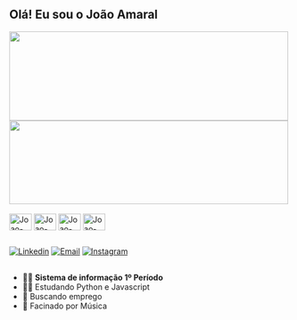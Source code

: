 ## Olá! Eu sou o João Amaral


<div>
  <a href="https://github.com/joaovitorta">
  <img height="160em" width="500em"src="https://github-readme-stats.vercel.app/api?username=joaovitorta&show_icons=true&theme=merko&include_all_commits=true&count_private=true"/>
  <img height="150em" width="500em" src="https://github-readme-stats.vercel.app/api/top-langs/?username=joaovitorta&layout=compact&langs_count=7&theme=merko"/></a>
</div>

<div style="display: incline_block"><br>
    <img align="center" alt="Joao-Pyhton" height="30" width="40" src="https://cdn.jsdelivr.net/gh/devicons/devicon/icons/python/python-original.svg"/>
    <img align="center" alt="Joao-Javascript" height="30" width="40" src="https://cdn.jsdelivr.net/gh/devicons/devicon/icons/javascript/javascript-original.svg" />
    <img align="center" alt="Joao-HTML" height="30" width="40" src="https://cdn.jsdelivr.net/gh/devicons/devicon/icons/html5/html5-original.svg" />
    <img align="center" alt="Joao-css" height="30" width="40" src="https://cdn.jsdelivr.net/gh/devicons/devicon/icons/css3/css3-original.svg" />
</div>

  ##
<div>
  <a href="https://www.linkedin.com/in/joão-vitor-teixeira-amaral-3847b0203/" target="_blank"><img alt="Linkedin" src="https://img.shields.io/badge/LinkedIn-0077B5?style=for-the-badge&logo=linkedin&logoColor=white" target="_blank"></a>
  <a href="mailto:joaovitorteixeiraamaral60@gmail.com" target="_blank"><img alt="Email" src="https://img.shields.io/badge/Gmail-D14836?style=for-the-badge&logo=gmail&logoColor=white" target="_blank"></a>
  <a href="https://www.instagram.com/joao_amaral200/" target="_blank"><img alt="Instagram" src="https://img.shields.io/badge/Instagram-E4405F?style=for-the-badge&logo=instagram&logoColor=white"></a> 
</div>
  
  ##
- 👨‍🎓 __Sistema de informação 1º Período__ 
- 👨‍💻 Estudando Python e Javascript
- 🔭 Buscando emprego
- 🎼 Facinado por Música


  
